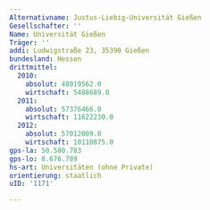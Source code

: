 ```yaml
---
Alternativname: Justus-Liebig-Universität Gießen
Gesellschafter: ''
Name: Universität Gießen
Träger: ''
addi: Ludwigstraße 23, 35390 Gießen
bundesland: Hessen
drittmittel:
  2010:
    absolut: 48019562.0
    wirtschaft: 5488689.0
  2011:
    absolut: 57376466.0
    wirtschaft: 11622230.0
  2012:
    absolut: 57012009.0
    wirtschaft: 10110875.0
gps-la: 50.580.783
gps-lo: 8.676.789
hs-art: Universitäten (ohne Private)
orientierung: staatlich
uID: '1171'

---
```


